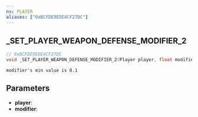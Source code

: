 ```yaml
---
ns: PLAYER
aliases: ["0xBCFDE9EDE4CF27DC"]
---
```

## _SET_PLAYER_WEAPON_DEFENSE_MODIFIER_2

```c
// 0xBCFDE9EDE4CF27DC
void _SET_PLAYER_WEAPON_DEFENSE_MODIFIER_2(Player player, float modifier);
```

```
modifier's min value is 0.1
```

## Parameters
* **player**:
* **modifier**:

